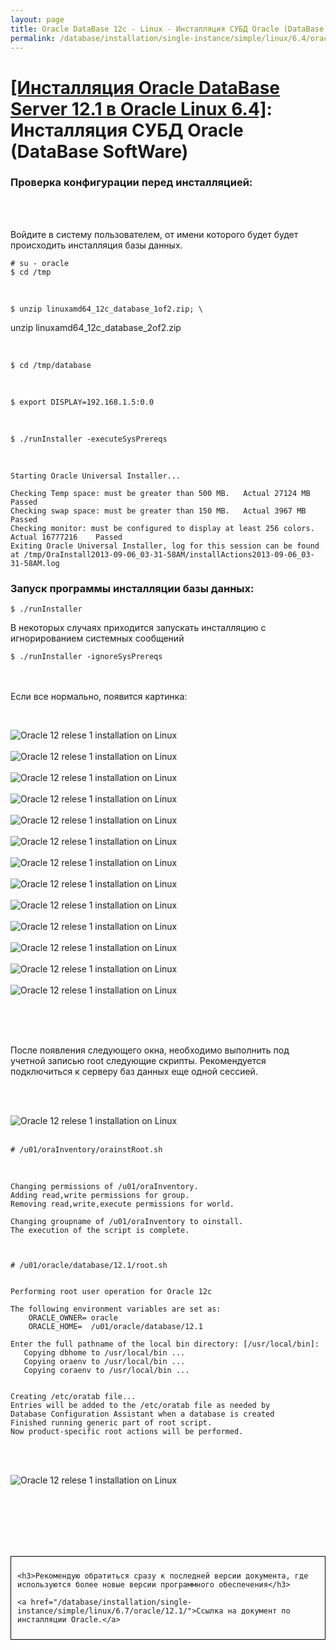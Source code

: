```yaml
---
layout: page
title: Oracle DataBase 12c - Linux - Инсталляция СУБД Oracle (DataBase SoftWare)
permalink: /database/installation/single-instance/simple/linux/6.4/oracle/12.1/oracle-database-software-installation/
---
```


# <a href="/database/installation/single-instance/simple/linux/6.4/oracle/12.1/">[Инсталляция Oracle DataBase Server 12.1 в Oracle Linux 6.4]</a>: Инсталляция СУБД Oracle (DataBase SoftWare)


### Проверка конфигурации перед инсталляцией:


<br/><br/>

Войдите в систему пользователем, от имени которого будет будет происходить инсталляция базы данных.


	# su - oracle
	$ cd /tmp

<br/>

	$ unzip linuxamd64_12c_database_1of2.zip; \
unzip linuxamd64_12c_database_2of2.zip


<br/>

	$ cd /tmp/database


<br/>

	$ export DISPLAY=192.168.1.5:0.0


<br/>

	$ ./runInstaller -executeSysPrereqs


<br/>


	Starting Oracle Universal Installer...

	Checking Temp space: must be greater than 500 MB.   Actual 27124 MB    Passed
	Checking swap space: must be greater than 150 MB.   Actual 3967 MB    Passed
	Checking monitor: must be configured to display at least 256 colors.    Actual 16777216    Passed
	Exiting Oracle Universal Installer, log for this session can be found at /tmp/OraInstall2013-09-06_03-31-58AM/installActions2013-09-06_03-31-58AM.log



### Запуск программы инсталляции базы данных:

	$ ./runInstaller


В некоторых случаях приходится запускать инсталляцию с игнорированием системных сообщений


	$ ./runInstaller -ignoreSysPrereqs


<br/><br/>
Если все нормально, появится картинка:

<br/>

<img src="http://img.oradba.net/img/oracle/database/simple/12.1/software/oracle12R1_database_software_installation_01.png" border="0" alt="Oracle 12 relese 1 installation on Linux"><br/><br/>
<img src="http://img.oradba.net/img/oracle/database/simple/12.1/software/oracle12R1_database_software_installation_02.png" border="0" alt="Oracle 12 relese 1 installation on Linux"><br/><br/>
<img src="http://img.oradba.net/img/oracle/database/simple/12.1/software/oracle12R1_database_software_installation_03.png" border="0" alt="Oracle 12 relese 1 installation on Linux"><br/><br/>
<img src="http://img.oradba.net/img/oracle/database/simple/12.1/software/oracle12R1_database_software_installation_04.png" border="0" alt="Oracle 12 relese 1 installation on Linux"><br/><br/>
<img src="http://img.oradba.net/img/oracle/database/simple/12.1/software/oracle12R1_database_software_installation_05.png" border="0" alt="Oracle 12 relese 1 installation on Linux"><br/><br/>
<img src="http://img.oradba.net/img/oracle/database/simple/12.1/software/oracle12R1_database_software_installation_06.png" border="0" alt="Oracle 12 relese 1 installation on Linux"><br/><br/>
<img src="http://img.oradba.net/img/oracle/database/simple/12.1/software/oracle12R1_database_software_installation_07.png" border="0" alt="Oracle 12 relese 1 installation on Linux"><br/><br/>
<img src="http://img.oradba.net/img/oracle/database/simple/12.1/software/oracle12R1_database_software_installation_08.png" border="0" alt="Oracle 12 relese 1 installation on Linux"><br/><br/>
<img src="http://img.oradba.net/img/oracle/database/simple/12.1/software/oracle12R1_database_software_installation_09.png" border="0" alt="Oracle 12 relese 1 installation on Linux"><br/><br/>
<img src="http://img.oradba.net/img/oracle/database/simple/12.1/software/oracle12R1_database_software_installation_10.png" border="0" alt="Oracle 12 relese 1 installation on Linux"><br/><br/>
<img src="http://img.oradba.net/img/oracle/database/simple/12.1/software/oracle12R1_database_software_installation_11.png" border="0" alt="Oracle 12 relese 1 installation on Linux"><br/><br/>
<img src="http://img.oradba.net/img/oracle/database/simple/12.1/software/oracle12R1_database_software_installation_12.png" border="0" alt="Oracle 12 relese 1 installation on Linux"><br/><br/>
<img src="http://img.oradba.net/img/oracle/database/simple/12.1/software/oracle12R1_database_software_installation_13.png" border="0" alt="Oracle 12 relese 1 installation on Linux"><br/><br/>

<br/><br/>

После появления следующего окна, необходимо выполнить под учетной записью root следующие скрипты. Рекомендуется подключиться к серверу баз данных еще одной сессией.

<br/><br/>

<img src="http://img.oradba.net/img/oracle/database/simple/12.1/software/oracle12R1_database_software_installation_14.png" border="0" alt="Oracle 12 relese 1 installation on Linux"><br/><br/>


	# /u01/oraInventory/orainstRoot.sh


<br/>


	Changing permissions of /u01/oraInventory.
	Adding read,write permissions for group.
	Removing read,write,execute permissions for world.

	Changing groupname of /u01/oraInventory to oinstall.
	The execution of the script is complete.



	# /u01/oracle/database/12.1/root.sh


	Performing root user operation for Oracle 12c

	The following environment variables are set as:
	    ORACLE_OWNER= oracle
	    ORACLE_HOME=  /u01/oracle/database/12.1

	Enter the full pathname of the local bin directory: [/usr/local/bin]:
	   Copying dbhome to /usr/local/bin ...
	   Copying oraenv to /usr/local/bin ...
	   Copying coraenv to /usr/local/bin ...


	Creating /etc/oratab file...
	Entries will be added to the /etc/oratab file as needed by
	Database Configuration Assistant when a database is created
	Finished running generic part of root script.
	Now product-specific root actions will be performed.


<br/><br/>

<img src="http://img.oradba.net/img/oracle/database/simple/12.1/software/oracle12R1_database_software_installation_15.png" border="0" alt="Oracle 12 relese 1 installation on Linux"><br/><br/>



<br/><br/>
<br/><br/>


<div style="padding:10px; border:thin solid black;">

	<h3>Рекомендую обратиться сразу к последней версии документа, где используются более новые версии программного обеспечения</h3>

    <a href="/database/installation/single-instance/simple/linux/6.7/oracle/12.1/">Ссылка на документ по инсталляции Oracle.</a>

</div>
